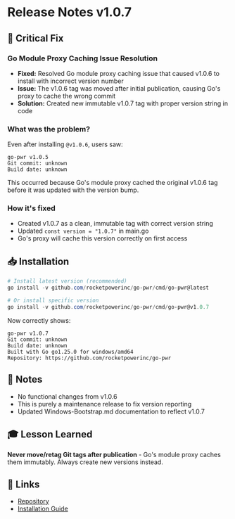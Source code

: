 # Release Notes v1.0.7

## 🔧 Critical Fix

### Go Module Proxy Caching Issue Resolution

- **Fixed:** Resolved Go module proxy caching issue that caused v1.0.6 to install with incorrect version number
- **Issue:** The v1.0.6 tag was moved after initial publication, causing Go's proxy to cache the wrong commit
- **Solution:** Created new immutable v1.0.7 tag with proper version string in code

### What was the problem?

Even after installing `@v1.0.6`, users saw:

```
go-pwr v1.0.5
Git commit: unknown
Build date: unknown
```

This occurred because Go's module proxy cached the original v1.0.6 tag before it was updated with the version bump.

### How it's fixed

- Created v1.0.7 as a clean, immutable tag with correct version string
- Updated `const version = "1.0.7"` in main.go
- Go's proxy will cache this version correctly on first access

## 📥 Installation

```powershell
# Install latest version (recommended)
go install -v github.com/rocketpowerinc/go-pwr/cmd/go-pwr@latest

# Or install specific version
go install -v github.com/rocketpowerinc/go-pwr/cmd/go-pwr@v1.0.7
```

Now correctly shows:
```
go-pwr v1.0.7
Git commit: unknown
Build date: unknown
Built with Go go1.25.0 for windows/amd64
Repository: https://github.com/rocketpowerinc/go-pwr
```

## 📝 Notes

- No functional changes from v1.0.6
- This is purely a maintenance release to fix version reporting
- Updated Windows-Bootstrap.md documentation to reflect v1.0.7

## 🎓 Lesson Learned

**Never move/retag Git tags after publication** - Go's module proxy caches them immutably. Always create new versions instead.

## 🔗 Links

- [Repository](https://github.com/rocketpowerinc/go-pwr)
- [Installation Guide](https://github.com/rocketpowerinc/go-pwr/blob/main/Windows-Bootstrap.md)
